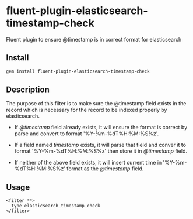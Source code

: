 # fluent-plugin-elasticsearch-timestamp-check
Fluent plugin to ensure @timestamp is in correct format for elasticsearch

## Install

```bash
gem install fluent-plugin-elasticsearch-timestamp-check
```

## Description

The purpose of this filter is to make sure the @timestamp field exists in the
record which is necessary for the record to be indexed properly by
elasticsearch.

* If *@timestamp* field already exists, it will ensure the format is correct
  by parse and convert to format '%Y-%m-%dT%H:%M:%S%z'.

* If a field named *timestamp* exists, it will parse that field and conver it to
  format '%Y-%m-%dT%H:%M:%S%z' then store it in *@timestamp* field.

* If neither of the above field exists, it will insert current time in
  '%Y-%m-%dT%H:%M:%S%z' format as the *@timestamp* field.

## Usage

```
<filter **>
  type elasticsearch_timestamp_check
</filter>
```
